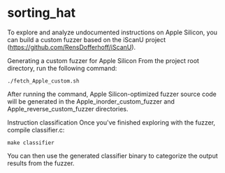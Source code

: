 # sorting_hat

To explore and analyze undocumented instructions on Apple Silicon, you can build a custom fuzzer based on the iScanU project (https://github.com/RensDofferhoff/iScanU).

Generating a custom fuzzer for Apple Silicon
From the project root directory, run the following command:

``` 
./fetch_Apple_custom.sh
```

After running the command, Apple Silicon-optimized fuzzer source code will be generated in the Apple_inorder_custom_fuzzer and Apple_reverse_custom_fuzzer directories.

Instruction classification
Once you've finished exploring with the fuzzer, compile classifier.c:

```
make classifier 
```

You can then use the generated classifier binary to categorize the output results from the fuzzer.
